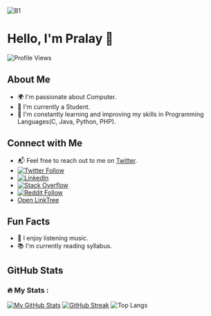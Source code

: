 ![B1](https://github.com/pralaynaskar/pralaynaskar/assets/143413651/03ef5be8-7932-4477-8a30-de35de8e29f5)
#
# Hello, I'm Pralay 👋

![Profile Views](https://komarev.com/ghpvc/?username=pralaynaskar&color=green)            

## About Me

- 🌍 I'm passionate about Computer.
- 💼 I'm currently a Student.
- 🌱 I'm constantly learning and improving my skills in Programming Languages(C, Java, Python, PHP).

## Connect with Me

- 📬 Feel free to reach out to me on [Twitter](https://twitter.com/pn_india).
- [![Twitter Follow](https://img.shields.io/twitter/follow/pn_india?style=social)](https://twitter.com/pn_india)
- [![LinkedIn](https://img.shields.io/badge/LinkedIn-pralaynaskar-blue)](https://www.linkedin.com/in/pralaynaskar/)
- [![Stack Overflow](https://img.shields.io/badge/Stack%20Overflow-pralaynaskar-orange)](https://stackoverflow.com/users/22497542/pralay-naskar)
- [![Reddit Follow](https://img.shields.io/reddit/user-karma/combined/pralay-naskar?style=social)](https://www.reddit.com/user/pralay-naskar)
- [Open LinkTree](https://www.linktr.ee/npralay)

## Fun Facts

- 🎵 I enjoy listening music.
- 📚 I'm currently reading syllabus.

## GitHub Stats
### :fire: My Stats :

[![My GitHub Stats](https://github-readme-stats.vercel.app/api?username=pralaynaskar&show_icons=true&theme=highcontrast)](https://github.com/pralaynaskar)
[![GitHub Streak](https://github-readme-streak-stats.herokuapp.com?user=pralaynaskar&theme=radical&border_radius=5&date_format=j%20M%5B%20Y%5D&card_width=500)](https://git.io/streak-stats)
![Top Langs](https://github-readme-stats.vercel.app/api/top-langs/?username=pralaynaskar&layout=compact&theme=codeSTACKr)
